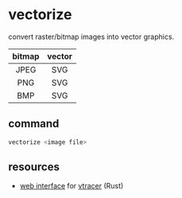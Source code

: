 # vectorize

convert raster/bitmap images into vector graphics.

| bitmap | vector |
|:------:|:------:|
| JPEG   | SVG    |
| PNG    | SVG    |
| BMP    | SVG    |

## command

```sh
vectorize <image file>
```

## resources

- [web interface](https://www.visioncortex.org/vtracer/) for [vtracer](https://github.com/visioncortex/vtracer) (Rust)
